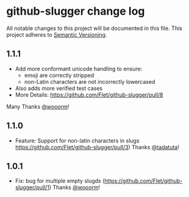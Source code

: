 # github-slugger change log

All notable changes to this project will be documented in this file.
This project adheres to [Semantic Versioning](http://semver.org/).

## 1.1.1
* Add more conformant unicode handling to ensure:
   - emoji are correctly stripped
   - non-Latin characters are not incorrectly lowercased
* Also adds more verified test cases
* More Details: https://github.com/Flet/github-slugger/pull/8

 Many Thanks [@wooorm](https://github.com/wooorm)!

## 1.1.0
* Feature: Support for non-latin characters in slugs https://github.com/Flet/github-slugger/pull/3) Thanks [@tadatuta](https://github.com/tadatuta)!

## 1.0.1
* Fix: bug for multiple empty slugds (https://github.com/Flet/github-slugger/pull/1) Thanks [@wooorm](https://github.com/wooorm)!
